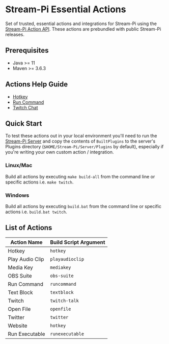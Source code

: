 # Stream-Pi Essential Actions

Set of trusted, essential actions and integrations for Stream-Pi using the [Stream-Pi Action API](https://github.com/stream-pi/action-api). These actions are prebundled with public Stream-Pi releases.

## Prerequisites

- Java >= 11
- Maven >= 3.6.3

## Actions Help Guide

- [Hotkey](hotkeyaction/README.md)
- [Run Command](runcommandaction/README.md)
- [Twitch Chat](twitch/README.md)

## Quick Start

To test these actions out in your local environment you'll need to run the [Stream-Pi Server](https://github.com/stream-pi/server) and copy the contents of `BuiltPlugins` to the server's
Plugins directory (`$HOME/Stream-Pi/Server/Plugins` by default), especially if you're writing your own custom action / integration.

### Linux/Mac

Build all actions by executing `make build-all` from the command line or specific actions i.e. `make twitch`.

### Windows

Build all actions by executing `build.bat` from the command line or specific actions i.e. `build.bat twitch`.

## List of Actions

Action Name           | Build Script Argument   | 
--------------------- | ----------------------- | 
 Hotkey               | `hotkey`                | 
 Play Audio Clip      | `playaudioclip`         | 
 Media Key            | `mediakey`              | 
 OBS Suite            | `obs-suite`             | 
 Run Command          | `runcommand`            |  
 Text Block           | `textblock`             | 
 Twitch               | `twitch-talk`           | 
 Open File            | `openfile`              | 
 Twitter              | `twitter`               | 
 Website              | `hotkey`                | 
 Run Executable       | `runexecutable`         | 
 
